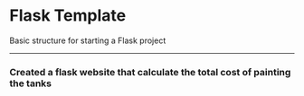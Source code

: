 # Flask Template
Basic structure for starting a Flask project

---
### Created a flask website that calculate the total cost of painting the tanks

